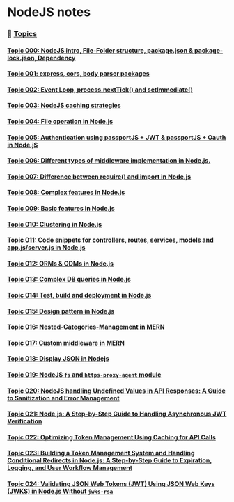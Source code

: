 # NodeJS notes

### 📌 <ins>Topics<ins>

#### [Topic 000: NodeJS intro, File-Folder structure, package.json & package-lock.json, Dependency](./notes/notes001/notes001-000.md)

#### [Topic 001: express, cors, body parser packages](./notes/notes001/notes001-001.md)

#### [Topic 002: Event Loop, process.nextTick() and setImmediate()](./notes/notes001/notes001-002.md)

#### [Topic 003: NodeJS caching strategies](./notes/notes001/notes001-003.md)

#### [Topic 004: File operation in Node.js](./notes/notes001/notes001-004.md)

#### [Topic 005: Authentication using passportJS + JWT & passportJS + Oauth in Node.jS](./notes/notes001/notes001-005.md)

#### [Topic 006: Different types of middleware implementation in Node.js.](./notes/notes001/notes001-006.md)

#### [Topic 007: Difference between require() and import in Node.js](./notes/notes001/notes001-007.md)

#### [Topic 008: Complex features in Node.js](./notes/notes001/notes001-008.md)

#### [Topic 009: Basic features in Node.js](./notes/notes001/notes001-009.md)

#### [Topic 010: Clustering in Node.js](./notes/notes001/notes001-010.md)

#### [Topic 011: Code snippets for controllers, routes, services, models and app.js/server.js in Node.js](./notes/notes001/notes001-011.md)

#### [Topic 012: ORMs & ODMs in Node.js](./notes/notes001/notes001-012.md)

#### [Topic 013: Complex DB queries in Node.js](./notes/notes001/notes001-013.md)

#### [Topic 014: Test, build and deployment in Node.js](./notes/notes001/notes001-014.md)

#### [Topic 015: Design pattern in Node.js](./notes/notes001/notes001-015.md)

#### [Topic 016: Nested-Categories-Management in MERN](./notes/notes001/notes001-016.md)

#### [Topic 017: Custom middleware in MERN](./notes/notes001/notes001-017.md)

#### [Topic 018: Display JSON in Nodejs](./notes/notes001/notes001-018.md)

#### [Topic 019: NodeJS `fs` and `https-proxy-agent` module](./notes/notes001/notes001-019.md)

#### [Topic 020: NodeJS handling Undefined Values in API Responses: A Guide to Sanitization and Error Management](./notes/notes001/notes001-020.md)

#### [Topic 021: Node.js: A Step-by-Step Guide to Handling Asynchronous JWT Verification](./notes/notes001/notes001-021.md)

#### [Topic 022: Optimizing Token Management Using Caching for API Calls](./notes/notes001/notes001-022.md)

#### [Topic 023: Building a Token Management System and Handling Conditional Redirects in Node.js: A Step-by-Step Guide to Expiration, Logging, and User Workflow Management](./notes/notes001/notes001-023.md)

#### [Topic 024: Validating JSON Web Tokens (JWT) Using JSON Web Keys (JWKS) in Node.js Without `jwks-rsa`](./notes/notes001/notes001-024.md)
